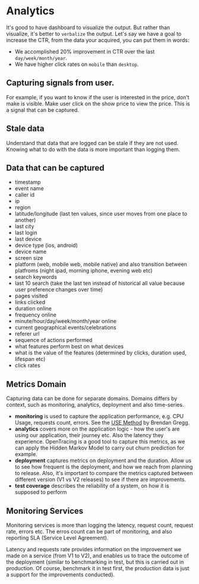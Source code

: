 # Analytics

It's good to have dashboard to visualize the output. But rather than visualize, it's better to `verbalize` the output. Let's say we have a goal to increase the CTR, from the data your acquired, you can put them in words:

- We accomplished 20% improvement in CTR over the last `day/week/month/year`.
- We have higher click rates on `mobile` than `desktop`.


## Capturing signals from user.

For example, if you want to know if the user is interested in the price, don’t make is visible. Make user click on the show price to view the price. This is a signal that can be captured.

## Stale data

Understand that data that are logged can be stale if they are not used. Knowing what to do with the data is more important than logging them.

## Data that can be captured

- timestamp
- event name
- caller id
- ip
- region
- latitude/longitude (last ten values, since user moves from one place to another)
- last city
- last login
- last device
- device type (ios, android)
- device name
- screen size
- platform (web, mobile web, mobile native) and also transition between platfroms (night ipad, morning iphone, evening web etc)
- search keywords
- last 10 search (take the last ten instead of historical all value because user preference changes over time)
- pages visited
- links clicked
- duration online
- frequency online
- minute/hour/day/week/month/year online
- current geographical events/celebrations
- referer url
- sequence of actions performed
- what features perform best on what devices
- what is the value of the features (determined by clicks, duration used, lifespan etc)
- click rates

## Metrics Domain

Capturing data can be done for separate domains. Domains differs by context, such as monitoring, analytics, deployment and also time-series. 

- **monitoring** is used to capture the application performance, e.g. CPU Usage, requests count, errors. See the [USE Method](http://www.brendangregg.com/usemethod.html) by Brendan Gregg.
- **analytics** covers more on the application logic - how the user's are using our application, their journey etc. Also the latency they experience. OpenTracing is a good tool to capture this metrics, as we can apply the Hidden Markov Model to carry out churn prediction for example.
- **deployment** captures metrics on deployment and the duration. Allow us to see how frequent is the deployment, and how we reach from planning to release. Also, it's important to compare the metrics captured between different version (V1 vs V2 releases) to see if there are improvements.
- **test coverage** describes the reliability of a system, on how it is supposed to perform

## Monitoring Services

Monitoring services is more than logging the latency, request count, request rate, errors etc. The erros count can be part of monitoring, and also reporting SLA (Service Level Agreement).

Latency and requests rate provides information on the improvement we made on a service (from V1 to V2), and enables us to trace the outcome of the deployment (similar to benchmarking in test, but this is carried out in production. Of course, benchmark it in test first, the production data is just a support for the improvements conducted).


